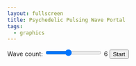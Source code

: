 ```yaml
---
layout: fullscreen
title: Psychedelic Pulsing Wave Portal
tags:
  - graphics
---
```


<canvas id="animationCanvas" width="600" height="600"></canvas>
<div class="controls">
    <label for="waveCount">Wave count:</label>
    <input type="range" id="waveCount" name="waveCount" min="2" max="12" step="1" value="6">
    <span id="waveCountValue">6</span>
    <button id="startStopButton">Start</button>
</div>
<script>
const canvas = document.getElementById('animationCanvas');
const ctx = canvas.getContext('2d');
const centerX = canvas.width / 2;
const centerY = canvas.height / 2;
const baseRadius = 80;
const waveRadius = 200;
let waveCount = 6;
let isAnimating = false;
let animationFrameId;
let t = 0;

const waveCountSlider = document.getElementById('waveCount');
const waveCountValueDisplay = document.getElementById('waveCountValue');
const startStopButton = document.getElementById('startStopButton');

waveCountSlider.addEventListener('input', (event) => {
    waveCount = parseInt(event.target.value);
    waveCountValueDisplay.textContent = waveCount;
});

function lerp(a, b, f) {
    return a + (b - a) * f;
}

// Generate a trippy, seamless color palette
function getPsyColor(theta, offset=0) {
    let freq = 0.3;
    let r = Math.sin(freq * theta + 0 + offset) * 127 + 128;
    let g = Math.sin(freq * theta + 2 + offset) * 127 + 128;
    let b = Math.sin(freq * theta + 4 + offset) * 127 + 128;
    return `rgb(${r|0},${g|0},${b|0})`;
}

// Draw one full warped circle using multiple superimposed waveforms
function drawWavePortal(waveCount, t) {
    for (let ring = 6; ring >= 0; ring--) {
        ctx.save();
        // Shrink/quiver every ring for depth
        let phaseOffset = t * 0.8 + ring * Math.PI/8;
        let radiusRing = lerp(waveRadius, baseRadius, ring / 7.0) * (1 + Math.sin(t*1.7 - ring*0.07 + Math.sin(t*1.1+ring)) * 0.065);
        ctx.beginPath();
        for(let i = 0; i <= 360; i += 1) {
            const theta = i * Math.PI / 180;
            // Number of "petals"/waves increases for inner rings
            let numWaves = waveCount + ring;
            // Phase and strength vary per ring
            let amp = 18 + 8*Math.sin(t*0.45+ring);
            let wavy = Math.sin(numWaves * theta + phaseOffset) * amp;
            let r = radiusRing + wavy;
            let x = centerX + Math.cos(theta) * r;
            let y = centerY + Math.sin(theta) * r;
            if(i === 0) ctx.moveTo(x, y);
            else ctx.lineTo(x, y);
        }
        // Psychedelic fill
        ctx.closePath();
        ctx.globalAlpha = lerp(0.33, 0.92, ring / 7.0); // Outer rings are more translucent
        ctx.fillStyle = getPsyColor(t*2 + ring*1.4, ring*0.5);
        ctx.shadowColor = getPsyColor(t*1.6 + ring*3, ring);
        ctx.shadowBlur = 26-(ring*2.2);
        ctx.fill();
        ctx.restore();
    }
}

// Sine-circle particles orbiting and leaving pulse trails
const PARTICLE_COUNT = 80;
let particles = [];
function initParticles() {
    particles = [];
    for(let i=0; i<PARTICLE_COUNT; i++) {
        let angle = Math.random()*Math.PI*2;
        let speed = lerp(0.012, 0.033, Math.random());
        let orbit = lerp(baseRadius+28, waveRadius-12, Math.random());
        let phase = Math.random()*Math.PI*2;
        particles.push({angle, speed, orbit, phase});
    }
}
initParticles();

function drawParticles(t) {
    for(let i=0; i<particles.length; i++) {
        let p = particles[i];
        let theta = p.angle + t*p.speed + Math.sin(t*0.7+p.phase)*0.4;
        // Orbit pulse
        let orbitPulse = p.orbit + Math.sin(t*1.4+p.phase*3)*11;
        // Slight "wiggle"
        let x = centerX + Math.cos(theta)*orbitPulse + Math.cos(t+p.phase*6)*3;
        let y = centerY + Math.sin(theta)*orbitPulse + Math.sin(t+p.phase*4)*3;
        // Particle color: animated rainbow 
        ctx.save();
        ctx.globalAlpha = 0.67 + 0.33 * Math.sin(t*2+p.phase);
        ctx.beginPath();
        ctx.arc(x, y, 5 + 1.5*Math.sin(t*3 + i), 0, Math.PI*2);
        ctx.fillStyle = getPsyColor(theta*5 + t*1.1 + p.phase*3, t*.3 - i);
        ctx.shadowColor = getPsyColor(theta*4 + t*2, t*.8 - i*1.2);
        ctx.shadowBlur = 16;
        ctx.fill();
        ctx.restore();
        // Trailing
        if (Math.random() < 0.17) {
            ctx.save();
            ctx.globalAlpha = 0.09 + 0.11 * Math.sin(t*1.2+i);
            ctx.beginPath();
            ctx.arc(x, y, 7 + 1.4*Math.sin(p.phase+t), 0, Math.PI*2);
            ctx.fillStyle = getPsyColor(theta*3 - t*2.6, p.phase*2);
            ctx.shadowColor = getPsyColor(theta*2 - t*2.2, t*.7);
            ctx.shadowBlur = 12;
            ctx.fill();
            ctx.restore();
        }
    }
}

// Trippy background fade
function fadeBackground() {
    ctx.save();
    ctx.globalAlpha = 0.105;
    ctx.fillStyle = "#120e24";
    ctx.fillRect(0,0,canvas.width,canvas.height);
    ctx.restore();
}

function animate() {
    if(!isAnimating) return;
    t += 0.022;
    fadeBackground();
    drawWavePortal(waveCount, t);
    drawParticles(t);
    animationFrameId = requestAnimationFrame(animate);
}

startStopButton.addEventListener('click', () => {
    isAnimating = !isAnimating;
    if(isAnimating) {
        startStopButton.textContent = "Stop";
        // On Start, refresh the visuals
        fadeBackground();
        initParticles();
        animate();
    } else {
        startStopButton.textContent = "Start";
        cancelAnimationFrame(animationFrameId);
    }
});

// Draw initial frame
fadeBackground();
drawWavePortal(waveCount, t);
drawParticles(t);
</script>
